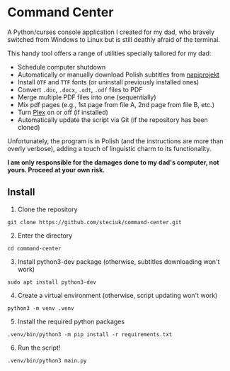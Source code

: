 # Command Center

A Python/curses console application I created for my dad, who bravely switched from Windows to Linux but is still deathly afraid of the terminal.

This handy tool offers a range of utilities specially tailored for my dad:
- Schedule computer shutdown
- Automatically or manually download Polish subtitles from [napiprojekt](https://www.napiprojekt.pl/)
- Install `OTF` and `TTF` fonts (or uninstall previously installed ones)
- Convert `.doc`, `.docx`, `.odt`, `.odf` files to PDF
- Merge multiple PDF files into one (sequentially)
- Mix pdf pages (e.g., 1st page from file A, 2nd page from file B, etc.)
- Turn [Plex](https://www.plex.tv/) on or off (if installed)
- Automatically update the script via Git (if the repository has been cloned)

Unfortunately, the program is in Polish (and the instructions are more than overly verbose), adding a touch of linguistic charm to its functionality.

**I am only responsible for the damages done to my dad's computer, not yours. Proceed at your own risk.**

## Install
1. Clone the repository
```
git clone https://github.com/steciuk/command-center.git
```
2. Enter the directory
```
cd command-center
```
3. Install python3-dev package (otherwise, subtitles downloading won't work)
```
sudo apt install python3-dev
```
4. Create a virtual environment (otherwise, script updating won't work)
```
python3 -m venv .venv
```
5. Install the required python packages
```
.venv/bin/python3 -m pip install -r requirements.txt
```
6. Run the script!
```
.venv/bin/python3 main.py
```
